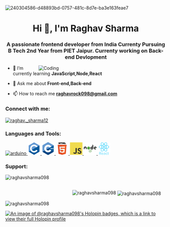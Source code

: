 ![240304586-d48893bd-0757-481c-8d7e-ba3e163feae7](https://github.com/user-attachments/assets/2aabe3ad-c9c5-48e4-becd-352c105d0f67)

<h1 align="center">Hi 👋, I'm Raghav Sharma</h1>
<h3 align="center">A passionate frontend developer from India Currenty Pursuing B Tech 2nd Year from PIET Jaipur. Currenty working on Back-end Devlopment</h3>
<img align="right" alt="Coding" width="400" src="https://cdn.dribbble.com/users/1162077/screenshots/3848914/programmer.gif">



- 🌱 I’m currently learning **JavaScript,Node,React**

- 💬 Ask me about **Front-end,Back-end**

- 📫 How to reach me **raghavrock098@gmail.com**

<h3 align="left">Connect with me:</h3>
<p align="left">
<a href="https://instagram.com/raghav._sharma12" target="blank"><img align="center" src="https://raw.githubusercontent.com/rahuldkjain/github-profile-readme-generator/master/src/images/icons/Social/instagram.svg" alt="raghav._sharma12" height="30" width="40" /></a>
</p>

<h3 align="left">Languages and Tools:</h3>
<p align="left"> <a href="https://www.arduino.cc/" target="_blank" rel="noreferrer"> <img src="https://cdn.worldvectorlogo.com/logos/arduino-1.svg" alt="arduino" width="40" height="40"/> </a> <a href="https://www.cprogramming.com/" target="_blank" rel="noreferrer"> <img src="https://raw.githubusercontent.com/devicons/devicon/master/icons/c/c-original.svg" alt="c" width="40" height="40"/> </a> <a href="https://www.w3schools.com/cpp/" target="_blank" rel="noreferrer"> <img src="https://raw.githubusercontent.com/devicons/devicon/master/icons/cplusplus/cplusplus-original.svg" alt="cplusplus" width="40" height="40"/> </a> <a href="https://www.w3.org/html/" target="_blank" rel="noreferrer"> <img src="https://raw.githubusercontent.com/devicons/devicon/master/icons/html5/html5-original-wordmark.svg" alt="html5" width="40" height="40"/> </a> <a href="https://developer.mozilla.org/en-US/docs/Web/JavaScript" target="_blank" rel="noreferrer"> <img src="https://raw.githubusercontent.com/devicons/devicon/master/icons/javascript/javascript-original.svg" alt="javascript" width="40" height="40"/> </a> <a href="https://nodejs.org" target="_blank" rel="noreferrer"> <img src="https://raw.githubusercontent.com/devicons/devicon/master/icons/nodejs/nodejs-original-wordmark.svg" alt="nodejs" width="40" height="40"/> </a> <a href="https://reactjs.org/" target="_blank" rel="noreferrer"> <img src="https://raw.githubusercontent.com/devicons/devicon/master/icons/react/react-original-wordmark.svg" alt="react" width="40" height="40"/> </a> </p>

<h3 align="left">Support:</h3>
<p><a href="https://ko-fi.com/raghavsharma098"> <img align="left" src="https://cdn.ko-fi.com/cdn/kofi3.png?v=3" height="50" width="210" alt="raghavsharma098" /></a></p><br><br>

<p><img align="left" src="https://github-readme-stats.vercel.app/api/top-langs?username=raghavsharma098&show_icons=true&locale=en&layout=compact" alt="raghavsharma098" /></p>

<p>&nbsp;<img align="center" src="https://github-readme-stats.vercel.app/api?username=raghavsharma098&show_icons=true&locale=en" alt="raghavsharma098" /></p>

<p><img align="center" src="https://github-readme-streak-stats.herokuapp.com/?user=raghavsharma098&" alt="raghavsharma098" /></p>

[![An image of @raghavsharma098's Holopin badges, which is a link to view their full Holopin profile](https://holopin.me/raghavsharma098)](https://holopin.io/@raghavsharma098)


<!--
**raghavsharma098/raghavsharma098** is a ✨ _special_ ✨ repository because its `README.md` (this file) appears on your GitHub profile.

Here are some ideas to get you started:

- 🔭 I’m currently working on ...
- 🌱 I’m currently learning ...
- 👯 I’m looking to collaborate on ...
- 🤔 I’m looking for help with ...
- 💬 Ask me about ...
- 📫 How to reach me: ...
- 😄 Pronouns: ...
- ⚡ Fun fact: ...
-->
